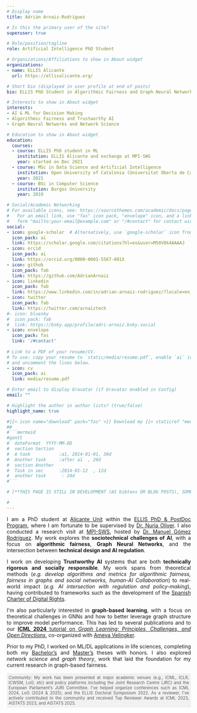 ```yaml
---
# Display name
title: Adrián Arnaiz-Rodríguez

# Is this the primary user of the site?
superuser: true

# Role/position/tagline
role: Artificial Intelligence PhD Student

# Organizations/Affiliations to show in About widget
organizations:
- name: ELLIS Alicante
  url: https://ellisalicante.org/

# Short bio (displayed in user profile at end of posts)
bio: ELLIS PhD Student in Algorithmic Fairness and Graph Neural Networks at ELLIS Alicante.

# Interests to show in About widget
interests:
- AI & ML for Decision Making
- Algorithmic Fairness and Trustworthy AI
- Graph Neural Networks and Network Science

# Education to show in About widget
education:
  courses:
  - course: ELLIS PhD student in ML
    institution: ELLIS Alicante and exchange at MPI-SWS
    year: started on Dec 2021
  - course: MSc in Data Science and Artificial Intelligence
    institution: Open University of Catalonia (Universitat Oberta de Catalunya)
    year: 2021
  - course: BSc in Computer Science
    institution: Burgos University
    year: 2019

# Social/Academic Networking
# For available icons, see: https://sourcethemes.com/academic/docs/page-builder/#icons
#   For an email link, use "fas" icon pack, "envelope" icon, and a link in the
#   form "mailto:your-email@example.com" or "/#contact" for contact widget.
social:
- icon: google-scholar  # Alternatively, use `google-scholar` icon from `ai` icon pack
  icon_pack: ai
  link: https://scholar.google.com/citations?hl=es&user=M50V8k4AAAAJ
- icon: orcid 
  icon_pack: ai
  link: https://orcid.org/0000-0001-5567-801X
- icon: github
  icon_pack: fab
  link: https://github.com/AdrianArnaiz
- icon: linkedin
  icon_pack: fab
  link: https://www.linkedin.com/in/adrian-arnaiz-rodriguez/?locale=en_US
- icon: twitter
  icon_pack: fab
  link: https://twitter.com/arnaiztech
#- icon: bluesky
#  icon_pack: fab
#  link: https://bsky.app/profile/adri-arnaiz.bsky.social
- icon: envelope
  icon_pack: fas
  link: '/#contact'
  
# Link to a PDF of your resume/CV.
# To use: copy your resume to `static/media/resume.pdf`, enable `ai` icons in `params.toml`, 
# and uncomment the lines below.
- icon: cv
  icon_pack: ai
  link: media/resume.pdf

# Enter email to display Gravatar (if Gravatar enabled in Config)
email: ""

# Highlight the author in author lists? (true/false)
highlight_name: true

#{{< icon name="download" pack="fas" >}} Download my {{< staticref "media/demo_resume.pdf" "newtab" >}}resumé{{< /staticref >}}.
##
#```mermaid
#gantt
#  dateFormat  YYYY-MM-DD
#  section Section
#  A task           :a1, 2014-01-01, 30d
#  Another task     :after a1  , 20d
#  section Another
#  Task in sec      :2014-01-12  , 12d
#  another task      : 24d
#```

# [**THIS PAGE IS STILL IN DEVELOPMENT (AS bibtexs OR BLOG POSTS), SOME INFORMATION IS THE DEFAULT GIVEN BY WOWCHEMY. It is at 90% but # SOON EVERYTHING IS GOING TO BE READY FOR ALL OF YOU**]

#
---
```


<DIV align="justify">

I am a PhD student at [Alicante Unit](https://ellisalicante.org/) within the [ELLIS PhD & PostDoc Program](https://ellis.eu/phd-postdoc), where I am fortunate to be supervised by [Dr. Nuria Oliver](https://es.wikipedia.org/wiki/Nuria_Oliver).  I also conducted a research visit at [MPI-SWS](https://www.mpi-sws.org/), hosted by [Dr. Manuel Gómez Rodríguez](https://people.mpi-sws.org/~manuelgr/). My work explores the **sociotechnical challenges of AI**, with a focus on **algorithmic fairness**, **Graph Neural Networks**, and the intersection between **technical design and AI regulation**.

I work on developing **Trustworthy AI** systems that are both **technically rigorous and socially responsible**. My work spans from theoretical methods (*e.g. develop algorithms and metrics for algorithmic fairness, fairness in graphs and social networks, human-AI Collaboration*) to real-world impact (*e.g. AI intersection with regulation and policy-making*), having contributed to frameworks such as the development of the [Spanish Charter of Digital Rights](https://www.derechosdigitales.gob.es/es/carta-espanola-de-derechos-digitales).
<!--asking questions like: <a style="color:gray;">*How should data be represented to ensure fairness? How do network structures amplify disparities? How can we develop robust algorithms to interact with humans? How can regulation effectively align with technical practice?*</a>-->

I'm also particularly interested in **graph-based learning**, with a focus on theoretical challenges in GNNs and how to better leverage graph structure to improve model performance. This has led to several publications and to our [**ICML 2024** tutorial on *Graph Learning: Principles, Challenges, and Open Directions*](https://www.youtube.com/watch?v=Rd_8QcPg6kw), co-organized with [Ameya Velingker](https://www.ameyavelingker.com/).

Prior to my PhD, I worked on ML/DL applications in life sciences, completing both my [Bachelor’s](https://github.com/AdrianArnaiz/TFG-Neurodegenerative-Disease-Detection) and [Master’s](https://github.com/AdrianArnaiz/Brain-MRI-Autoencoder) theses with honors. I also explored *network science* and *graph theory*, work that laid the foundation for my current research in graph-based fairness.

<p style="font-size: 0.8em; color:rgb(92, 92, 92); background-color:rgb(241, 241, 241); padding: 5px; border-radius: 2px;">
<i>Community</i>: My work has been presented at major academic venues (e.g., ICML, ICLR, ICWSM, LoG, etc) and policy platforms including the Joint Research Centre (JRC) and the European Parliament’s JURI Committee. I've helped organize conferences such as ICML 2024, LoG (2024 & 2025), and the ELLIS Doctoral Symposium 2022. As a reviewer, I've actively contributed to the community and received Top Reviewer Awards at ICML 2023, AISTATS 2023, and AISTATS 2025.
</p>
</DIV>


